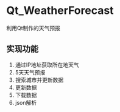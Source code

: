 # Qt_WeatherForecast
利用Qt制作的天气预报

## 实现功能
1. 通过IP地址获取所在地天气
2. 5天天气预报
3. 搜索城市并更新数据
4. 更新数据
5. 下载数据
6. json解析
